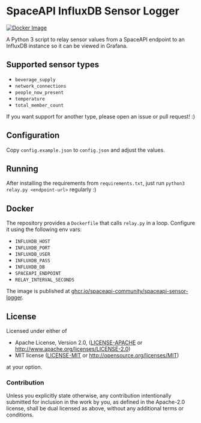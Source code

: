 # SpaceAPI InfluxDB Sensor Logger

[![Docker Image][docker-image-badge]][docker-image]

A Python 3 script to relay sensor values from a SpaceAPI endpoint to an
InfluxDB instance so it can be viewed in Grafana.


## Supported sensor types

- `beverage_supply`
- `network_connections`
- `people_now_present`
- `temperature`
- `total_member_count`

If you want support for another type, please open an issue or pull request! :)


## Configuration

Copy `config.example.json` to `config.json` and adjust the values.


## Running

After installing the requirements from `requirements.txt`, just run `python3
relay.py <endpoint-url>` regularly :)


## Docker

The repository provides a `Dockerfile` that calls `relay.py` in a loop.
Configure it using the following env vars:

- `INFLUXDB_HOST`
- `INFLUXDB_PORT`
- `INFLUXDB_USER`
- `INFLUXDB_PASS`
- `INFLUXDB_DB`
- `SPACEAPI_ENDPOINT`
- `RELAY_INTERVAL_SECONDS`

The image is published at [ghcr.io/spaceapi-community/spaceapi-sensor-logger](https://ghcr.io/spaceapi-community/spaceapi-sensor-logger).


## License

Licensed under either of

 * Apache License, Version 2.0, ([LICENSE-APACHE](LICENSE-APACHE) or http://www.apache.org/licenses/LICENSE-2.0)
 * MIT license ([LICENSE-MIT](LICENSE-MIT) or http://opensource.org/licenses/MIT)

at your option.


### Contribution

Unless you explicitly state otherwise, any contribution intentionally
submitted for inclusion in the work by you, as defined in the Apache-2.0
license, shall be dual licensed as above, without any additional terms or
conditions.

[docker-image]: https://ghcr.io/spaceapi-community/spaceapi-sensor-logger
[docker-image-badge]: https://img.shields.io/badge/container%20image-ghcr.io/spaceapi-community/spaceapi-sensor-logger-blue.svg
